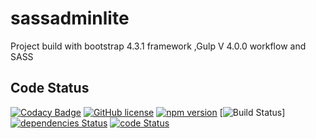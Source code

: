 # sassadminlite
Project build with bootstrap 4.3.1 framework ,Gulp V 4.0.0 workflow and SASS
## Code Status

[![Codacy Badge](https://api.codacy.com/project/badge/Grade/b3a71da90ef44a6c9d9c0f63ffc5ee63)](https://app.codacy.com/app/swaibat/sassadminlite?utm_source=github.com&utm_medium=referral&utm_content=swaibat/sassadminlite&utm_campaign=Badge_Grade_Dashboard)
[![GitHub license](https://img.shields.io/badge/license-MIT-blue.svg)](https://github.com/swaibat/sassadminlite/blob/master/LICENSE)
[![npm version](https://img.shields.io/static/v1.svg?label=Gulp&message=V%204.0.0%20&color=orange)](https://www.npmjs.com/package/startbootstrap-sb-admin-2)
[![Build Status](https://travis-ci.com/swaibat/sassadminlite.svg?branch=master)]
[![dependencies Status](https://david-dm.org/BlackrockDigital/startbootstrap-sb-admin-2/status.svg)](https://david-dm.org/BlackrockDigital/startbootstrap-sb-admin-2)
[![code Status](https://img.shields.io/static/v1.svg?label=GPA&message=3.94/5&color=blue)](https://codebeat.co/projects/github-com-swaibat-sassadminlite-master/ratings)

